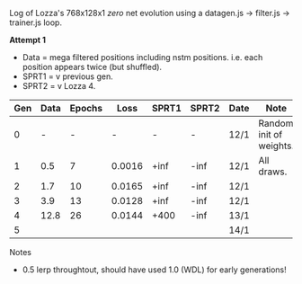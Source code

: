Log of Lozza's 768x128x1 *zero* net evolution using a datagen.js -> filter.js -> trainer.js loop.

**Attempt 1**

- Data = mega filtered positions including nstm positions. i.e. each position appears twice (but shuffled).
- SPRT1 = v previous gen.
- SPRT2 = v Lozza 4.

| Gen | Data | Epochs | Loss | SPRT1 | SPRT2 | Date | Note |
| --- | ---- | ------ | ---- | ----- | ----- | ---- | ---- | 
| 0  | -     | -  | -      | -    | -    | 12/1 | Random init of weights. |
| 1  | 0.5   | 7  | 0.0016 | +inf | -inf | 12/1 | All draws. |
| 2  | 1.7   | 10 | 0.0165 | +inf | -inf | 12/1 | |
| 3  | 3.9   | 13 | 0.0128 | +inf | -inf | 12/1 | |
| 4  | 12.8  | 26 | 0.0144 | +400 | -inf | 13/1 | |
| 5  |   |  |  |  |  | 14/1 | |

Notes

- 0.5 lerp throughtout, should have used 1.0 (WDL) for early generations!
